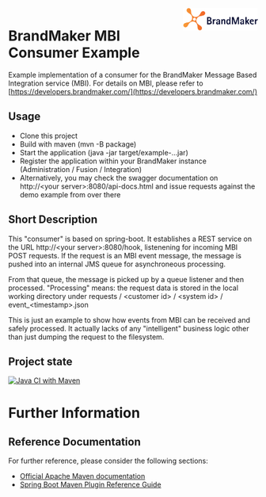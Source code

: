 <img align="right" src="https://raw.githubusercontent.com/brandmaker/MBI-Consumer/master/BrandMaker_Logo_on_light_bg.png?token=AAWPOBFHINHBJ7464UDDF4TBWMNCG" alt="BrandMaker" width="30%" height="30%">


# BrandMaker MBI Consumer Example

Example implementation of a consumer for the BrandMaker Message Based Integration service (MBI).
For details on MBI, please refer to [https://developers.brandmaker.com/](https://developers.brandmaker.com/)


## Usage

* Clone this project
* Build with maven (mvn -B package)
* Start the application (java -jar target/example-...jar)
* Register the application within your BrandMaker instance (Administration / Fusion / Integration)
* Alternatively, you may check the swagger documentation on http://&lt;your server>:8080/api-docs.html and issue requests against the demo example from over there

## Short Description

This "consumer" is based on spring-boot. It establishes a REST service on the URL http://&lt;your server>:8080/hook, listenening for incoming MBI POST requests. If the request is an MBI event message, the message is pushed into an internal JMS queue for asynchroneous processing.

From that queue, the message is picked up by a queue listener and then processed. "Processing" means: the request data is stored in the local working directory under requests / &lt;customer id> / &lt;system id> / event_&lt;timestamp>.json

This is just an example to show how events from MBI can be received and safely processed. It actually lacks of any "intelligent" business logic other than just dumping the request to the filesystem.


## Project state

[![Java CI with Maven](https://github.com/brandmaker/MBI-Consumer/actions/workflows/maven.yml/badge.svg)](https://github.com/brandmaker/MBI-Consumer/actions/workflows/maven.yml)

# Further Information

## Reference Documentation
For further reference, please consider the following sections:

* [Official Apache Maven documentation](https://maven.apache.org/guides/index.html)
* [Spring Boot Maven Plugin Reference Guide](https://docs.spring.io/spring-boot/docs/2.3.0.M3/maven-plugin/html/)
